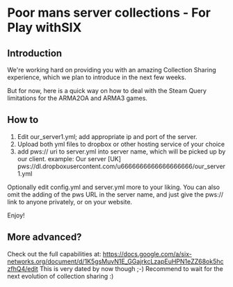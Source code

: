 # Poor mans server collections - For Play withSIX

## Introduction

We're working hard on providing you with an amazing Collection Sharing experience, which we plan to introduce in the next few weeks.

But for now, here is a quick way on how to deal with the Steam Query limitations for the ARMA2OA and ARMA3 games.

## How to

1. Edit our_server1.yml; add appropriate ip and port of the server.
2. Upload both yml files to dropbox or other hosting service of your choice
3. add pws:// uri to server.yml into server name, which will be picked up by our client.
   example: Our server [UK] pws://dl.dropboxusercontent.com/u6666666666666666666/our_server1.yml

Optionally edit config.yml and server.yml more to your liking.
You can also omit the adding of the pws URL in the server name, and just give the pws:// link to anyone privately, or on your website.

Enjoy!

## More advanced?

Check out the full capabilities at: https://docs.google.com/a/six-networks.org/document/d/1K5gsMuvN1E_GGajrkcLzapEuHPN1eZZ68ok5hczfhQ4/edit
This is very dated by now though ;-) Recommend to wait for the next evolution of collection sharing :)